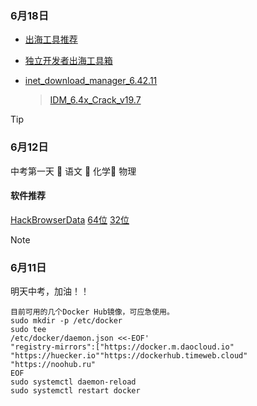 ### 6月18日

- [出海工具推荐](https://ygpy.net/)
- [独立开发者出海工具箱](https://indiehackertools.net/)

- [inet_download_manager_6.42.11](https://cqmzgg.lanzn.com/iXsHa2249tkh)
    > [IDM_6.4x_Crack_v19.7](https://cqmzgg.lanzn.com/iHlVB2249tmj)

> [!tip] 
> ### 6月12日
> 中考第一天
   🔲 语文 🔲 化学🔲 物理
> #### 软件推荐
> [HackBrowserData](https://github.com/moonD4rk/HackBrowserData) 
> [64位](https://cqmzgg.lanzn.com/ikZwW21m4ubg) [32位](https://cqmzgg.lanzn.com/iPngA21m4ugb)

> [!NOTE] 
> ### 6月11日
> 明天中考，加油！！
```
目前可用的几个Docker Hub镜像，可应急使用。
sudo mkdir -p /etc/docker
sudo tee
/etc/docker/daemon.json <<-EOF'
"registry-mirrors":["https://docker.m.daocloud.io"
"https://huecker.io""https://dockerhub.timeweb.cloud"
"https://noohub.ru"
EOF
sudo systemctl daemon-reload
sudo systemctl restart docker
```